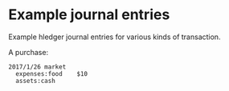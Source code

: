# Example journal entries

Example hledger journal entries for various kinds of transaction.
 
A purchase:

```journal
2017/1/26 market
  expenses:food    $10
  assets:cash
```

